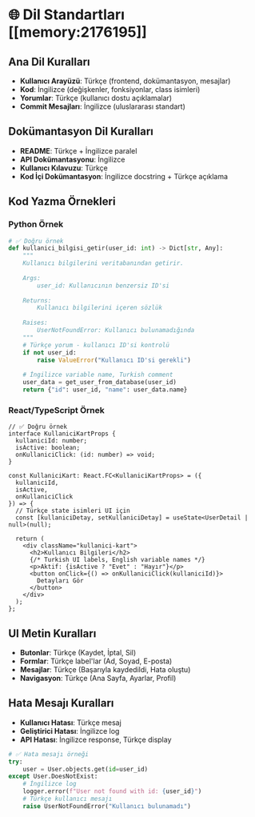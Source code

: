 # 🌐 Dil Standartları [[memory:2176195]]

## Ana Dil Kuralları
- **Kullanıcı Arayüzü**: Türkçe (frontend, dokümantasyon, mesajlar)
- **Kod**: İngilizce (değişkenler, fonksiyonlar, class isimleri)
- **Yorumlar**: Türkçe (kullanıcı dostu açıklamalar)
- **Commit Mesajları**: İngilizce (uluslararası standart)

## Dokümantasyon Dil Kuralları
- **README**: Türkçe + İngilizce paralel
- **API Dokümantasyonu**: İngilizce
- **Kullanıcı Kılavuzu**: Türkçe
- **Kod İçi Dokümantasyon**: İngilizce docstring + Türkçe açıklama

## Kod Yazma Örnekleri

### Python Örnek
```python
# ✅ Doğru örnek
def kullanici_bilgisi_getir(user_id: int) -> Dict[str, Any]:
    """
    Kullanıcı bilgilerini veritabanından getirir.
    
    Args:
        user_id: Kullanıcının benzersiz ID'si
        
    Returns:
        Kullanıcı bilgilerini içeren sözlük
        
    Raises:
        UserNotFoundError: Kullanıcı bulunamadığında
    """
    # Türkçe yorum - kullanıcı ID'si kontrolü
    if not user_id:
        raise ValueError("Kullanıcı ID'si gerekli")
    
    # İngilizce variable name, Turkish comment
    user_data = get_user_from_database(user_id)
    return {"id": user_id, "name": user_data.name}
```

### React/TypeScript Örnek
```tsx
// ✅ Doğru örnek
interface KullaniciKartProps {
  kullaniciId: number;
  isActive: boolean;
  onKullaniciClick: (id: number) => void;
}

const KullaniciKart: React.FC<KullaniciKartProps> = ({ 
  kullaniciId, 
  isActive, 
  onKullaniciClick 
}) => {
  // Türkçe state isimleri UI için
  const [kullaniciDetay, setKullaniciDetay] = useState<UserDetail | null>(null);
  
  return (
    <div className="kullanici-kart">
      <h2>Kullanıcı Bilgileri</h2>
      {/* Turkish UI labels, English variable names */}
      <p>Aktif: {isActive ? "Evet" : "Hayır"}</p>
      <button onClick={() => onKullaniciClick(kullaniciId)}>
        Detayları Gör
      </button>
    </div>
  );
};
```

## UI Metin Kuralları
- **Butonlar**: Türkçe (Kaydet, İptal, Sil)
- **Formlar**: Türkçe label'lar (Ad, Soyad, E-posta)
- **Mesajlar**: Türkçe (Başarıyla kaydedildi, Hata oluştu)
- **Navigasyon**: Türkçe (Ana Sayfa, Ayarlar, Profil)

## Hata Mesajı Kuralları
- **Kullanıcı Hatası**: Türkçe mesaj
- **Geliştirici Hatası**: İngilizce log
- **API Hatası**: İngilizce response, Türkçe display

```python
# ✅ Hata mesajı örneği
try:
    user = User.objects.get(id=user_id)
except User.DoesNotExist:
    # İngilizce log
    logger.error(f"User not found with id: {user_id}")
    # Türkçe kullanıcı mesajı
    raise UserNotFoundError("Kullanıcı bulunamadı")
``` 